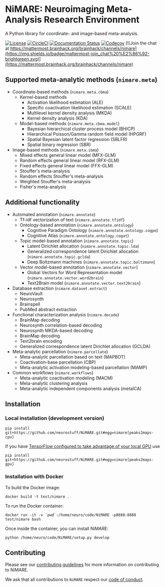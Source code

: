 # NiMARE: Neuroimaging Meta-Analysis Research Environment
A Python library for coordinate- and image-based meta-analysis.

[![License](https://img.shields.io/badge/License-MIT-blue.svg)](https://opensource.org/licenses/MIT)
[![CircleCI](https://circleci.com/gh/neurostuff/NiMARE.svg?style=shield)](https://circleci.com/gh/neurostuff/NiMARE)
[![Documentation Status](https://readthedocs.org/projects/nimare/badge/?version=latest)](http://nimare.readthedocs.io/en/latest/?badge=latest)
[![Codecov](https://codecov.io/gh/neurostuff/NiMARE/branch/master/graph/badge.svg)](https://codecov.io/gh/neurostuff/nimare)
[![Join the chat at https://mattermost.brainhack.org/brainhack/channels/nimare](https://img.shields.io/badge/mattermost-join_chat%20%E2%86%92-brightgreen.svg)](https://mattermost.brainhack.org/brainhack/channels/nimare)

## Supported meta-analytic methods (`nimare.meta`)
- Coordinate-based methods (`nimare.meta.cbma`)
    - Kernel-based methods
        - Activation likelihood estimation (ALE)
        - Specific coactivation likelihood estimation (SCALE)
        - Multilevel kernel density analysis (MKDA)
        - Kernel density analysis (KDA)
    - Model-based methods (`nimare.meta.cbma.model`)
        - Bayesian hierarchical cluster process model (BHICP)
        - Hierarchical Poisson/Gamma random field model (HPGRF)
        - Spatial Bayesian latent factor regression (SBLFR)
        - Spatial binary regression (SBR)
- Image-based methods (`nimare.meta.ibma`)
    - Mixed effects general linear model (MFX-GLM)
    - Random effects general linear model (RFX-GLM)
    - Fixed effects general linear model (FFX-GLM)
    - Stouffer's meta-analysis
    - Random effects Stouffer's meta-analysis
    - Weighted Stouffer's meta-analysis
    - Fisher's meta-analysis

## Additional functionality

- Automated annotation (`nimare.annotate`)
    - Tf-idf vectorization of text (`nimare.annotate.tfidf`)
    - Ontology-based annotation (`nimare.annotate.ontology`)
        - Cognitive Paradigm Ontology (`nimare.annotate.ontology.cogpo`)
        - Cognitive Atlas (`nimare.annotate.ontology.cogat`)
    - Topic model-based annotation (`nimare.annotate.topic`)
        - Latent Dirichlet allocation (`nimare.annotate.topic.lda`)
        - Generalized correspondence latent Dirichlet allocation
          (`nimare.annotate.topic.gclda`)
        - Deep Boltzmann machines (`nimare.annotate.topic.boltzmann`)
    - Vector model-based annotation (`nimare.annotate.vector`)
        - Global Vectors for Word Representation model
          (`nimare.annotate.vector.word2brain`)
        - Text2Brain model (`nimare.annotate.vector.text2brain`)
- Database extraction (`nimare.dataset.extract`)
    - NeuroVault
    - Neurosynth
    - Brainspell
    - PubMed abstract extraction
- Functional characterization analysis (`nimare.decode`)
    - BrainMap decoding
    - Neurosynth correlation-based decoding
    - Neurosynth MKDA-based decoding
    - BrainMap decoding
    - Text2brain encoding
    - Generalized correspondence latent Dirichlet allocation (GCLDA)
- Meta-analytic parcellation (`nimare.parcellate`)
    - Meta-analytic parcellation based on text (MAPBOT)
    - Coactivation-base parcellation (CBP)
    - Meta-analytic activation modeling-based parcellation (MAMP)
- Common workflows (`nimare.workflows`)
    - Meta-analytic coactivation modeling (MACM)
    - Meta-analytic clustering analysis
    - Meta-analytic independent components analysis (metaICA)

## Installation

### Local installation (development version)
```
pip install git+https://github.com/neurostuff/NiMARE.git#egg=nimare[peaks2maps-cpu]
```
If you have [TensorFlow configured to take advantage of your local GPU](https://www.tensorflow.org/install/) use
```
pip install git+https://github.com/neurostuff/NiMARE.git#egg=nimare[peaks2maps-gpu]
```

### Installation with Docker
To build the Docker image:
```
docker build -t test/nimare .
```

To run the Docker container:
```
docker run -it -v `pwd`:/home/neuro/code/NiMARE -p8888:8888 test/nimare bash
```

Once inside the container, you can install NiMARE:
```
python /home/neuro/code/NiMARE/setup.py develop
```

## Contributing

Please see our [contributing guidelines](https://github.com/neurostuff/NiMARE/blob/master/CONTRIBUTING.md) for more information on contributing
to NiMARE.

We ask that all contributions to `NiMARE` respect our [code of conduct](https://github.com/neurostuff/NiMARE/blob/master/CODE_OF_CONDUCT.md).
